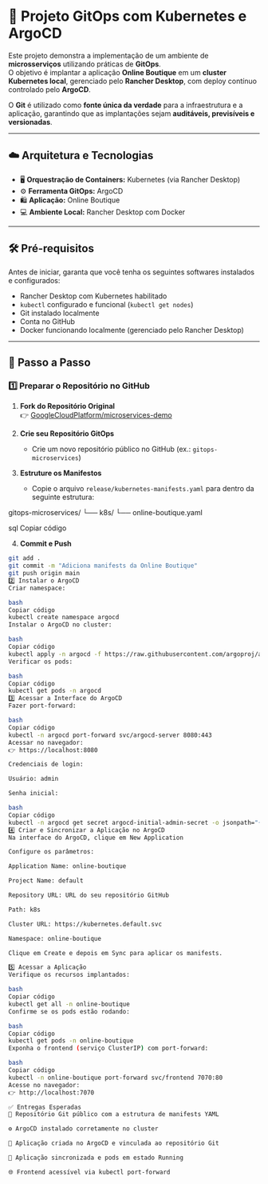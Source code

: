 # 🚀 Projeto GitOps com Kubernetes e ArgoCD

Este projeto demonstra a implementação de um ambiente de **microsserviços** utilizando práticas de **GitOps**.  
O objetivo é implantar a aplicação **Online Boutique** em um **cluster Kubernetes local**, gerenciado pelo **Rancher Desktop**, com deploy contínuo controlado pelo **ArgoCD**.  

O **Git** é utilizado como **fonte única da verdade** para a infraestrutura e a aplicação, garantindo que as implantações sejam **auditáveis, previsíveis e versionadas**.  

---

## ☁️ Arquitetura e Tecnologias
- 🖥️ **Orquestração de Containers:** Kubernetes (via Rancher Desktop)  
- ⚙️ **Ferramenta GitOps:** ArgoCD  
- 🛍️ **Aplicação:** Online Boutique 
- 💻 **Ambiente Local:** Rancher Desktop com Docker  

---

## 🛠️ Pré-requisitos
Antes de iniciar, garanta que você tenha os seguintes softwares instalados e configurados:

- Rancher Desktop com Kubernetes habilitado  
- `kubectl` configurado e funcional (`kubectl get nodes`)  
- Git instalado localmente  
- Conta no GitHub  
- Docker funcionando localmente (gerenciado pelo Rancher Desktop)  

---

## 🚀 Passo a Passo

### 1️⃣ Preparar o Repositório no GitHub
1. **Fork do Repositório Original**  
   👉 [GoogleCloudPlatform/microservices-demo](https://github.com/GoogleCloudPlatform/microservices-demo)  

2. **Crie seu Repositório GitOps**  
   - Crie um novo repositório público no GitHub (ex.: `gitops-microservices`)  

3. **Estruture os Manifestos**  
   - Copie o arquivo `release/kubernetes-manifests.yaml` para dentro da seguinte estrutura:  

gitops-microservices/
└── k8s/
└── online-boutique.yaml

sql
Copiar código

4. **Commit e Push**  
```bash
git add .
git commit -m "Adiciona manifests da Online Boutique"
git push origin main
2️⃣ Instalar o ArgoCD
Criar namespace:

bash
Copiar código
kubectl create namespace argocd
Instalar o ArgoCD no cluster:

bash
Copiar código
kubectl apply -n argocd -f https://raw.githubusercontent.com/argoproj/argo-cd/stable/manifests/install.yaml
Verificar os pods:

bash
Copiar código
kubectl get pods -n argocd
3️⃣ Acessar a Interface do ArgoCD
Fazer port-forward:

bash
Copiar código
kubectl -n argocd port-forward svc/argocd-server 8080:443
Acessar no navegador:
👉 https://localhost:8080

Credenciais de login:

Usuário: admin

Senha inicial:

bash
Copiar código
kubectl -n argocd get secret argocd-initial-admin-secret -o jsonpath="{.data.password}" | base64 -d && echo
4️⃣ Criar e Sincronizar a Aplicação no ArgoCD
Na interface do ArgoCD, clique em New Application

Configure os parâmetros:

Application Name: online-boutique

Project Name: default

Repository URL: URL do seu repositório GitHub

Path: k8s

Cluster URL: https://kubernetes.default.svc

Namespace: online-boutique

Clique em Create e depois em Sync para aplicar os manifests.

5️⃣ Acessar a Aplicação
Verifique os recursos implantados:

bash
Copiar código
kubectl get all -n online-boutique
Confirme se os pods estão rodando:

bash
Copiar código
kubectl get pods -n online-boutique
Exponha o frontend (serviço ClusterIP) com port-forward:

bash
Copiar código
kubectl -n online-boutique port-forward svc/frontend 7070:80
Acesse no navegador:
👉 http://localhost:7070

✅ Entregas Esperadas
📂 Repositório Git público com a estrutura de manifests YAML

⚙️ ArgoCD instalado corretamente no cluster

🔄 Aplicação criada no ArgoCD e vinculada ao repositório Git

🚀 Aplicação sincronizada e pods em estado Running

🌐 Frontend acessível via kubectl port-forward
